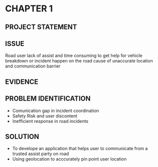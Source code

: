 # CHAPTER 1

## PROJECT STATEMENT
## ISSUE
Road user lack of assist and time consuming to get help for vehicle breakdown or incident happen on the road cause of unaccurate location and communication barrier

## EVIDENCE


## PROBLEM IDENTIFICATION
- Comunication gap in incident coordination
- Safety Risk and user discontent
- Inefficient response in road incidents
  
## SOLUTION
- To develope an application that helps user to communicate from a trusted assist party on road
- Using geolocation to acccurately pin point user location 
